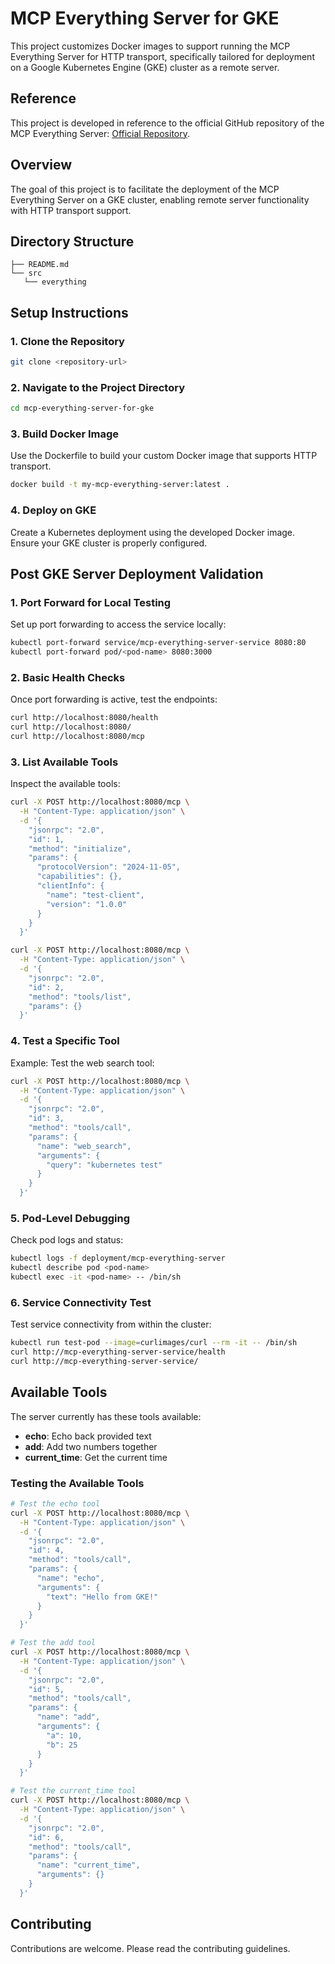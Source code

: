 
# MCP Everything Server for GKE

This project customizes Docker images to support running the MCP Everything Server for HTTP transport, specifically tailored for deployment on a Google Kubernetes Engine (GKE) cluster as a remote server.

## Reference

This project is developed in reference to the official GitHub repository of the MCP Everything Server: [Official Repository](https://github.com/modelcontextprotocol/servers/tree/main/src/everything).

## Overview

The goal of this project is to facilitate the deployment of the MCP Everything Server on a GKE cluster, enabling remote server functionality with HTTP transport support.

## Directory Structure

```
├── README.md
└── src
   └── everything
```

## Setup Instructions

### 1. Clone the Repository

```bash
git clone <repository-url>
```

### 2. Navigate to the Project Directory

```bash
cd mcp-everything-server-for-gke
```

### 3. Build Docker Image

Use the Dockerfile to build your custom Docker image that supports HTTP transport.

```bash
docker build -t my-mcp-everything-server:latest .
```

### 4. Deploy on GKE

Create a Kubernetes deployment using the developed Docker image. Ensure your GKE cluster is properly configured.

## Post GKE Server Deployment Validation

### 1. Port Forward for Local Testing

Set up port forwarding to access the service locally:

```bash
kubectl port-forward service/mcp-everything-server-service 8080:80
kubectl port-forward pod/<pod-name> 8080:3000
```

### 2. Basic Health Checks

Once port forwarding is active, test the endpoints:

```bash
curl http://localhost:8080/health
curl http://localhost:8080/
curl http://localhost:8080/mcp
```

### 3. List Available Tools

Inspect the available tools:

```bash
curl -X POST http://localhost:8080/mcp \
  -H "Content-Type: application/json" \
  -d '{
    "jsonrpc": "2.0",
    "id": 1,
    "method": "initialize",
    "params": {
      "protocolVersion": "2024-11-05",
      "capabilities": {},
      "clientInfo": {
        "name": "test-client",
        "version": "1.0.0"
      }
    }
  }'

curl -X POST http://localhost:8080/mcp \
  -H "Content-Type: application/json" \
  -d '{
    "jsonrpc": "2.0",
    "id": 2,
    "method": "tools/list",
    "params": {}
  }'
```

### 4. Test a Specific Tool

Example: Test the web search tool:

```bash
curl -X POST http://localhost:8080/mcp \
  -H "Content-Type: application/json" \
  -d '{
    "jsonrpc": "2.0",
    "id": 3,
    "method": "tools/call",
    "params": {
      "name": "web_search",
      "arguments": {
        "query": "kubernetes test"
      }
    }
  }'
```

### 5. Pod-Level Debugging

Check pod logs and status:

```bash
kubectl logs -f deployment/mcp-everything-server
kubectl describe pod <pod-name>
kubectl exec -it <pod-name> -- /bin/sh
```

### 6. Service Connectivity Test

Test service connectivity from within the cluster:

```bash
kubectl run test-pod --image=curlimages/curl --rm -it -- /bin/sh
curl http://mcp-everything-server-service/health
curl http://mcp-everything-server-service/
```

## Available Tools

The server currently has these tools available:

- **echo**: Echo back provided text
- **add**: Add two numbers together
- **current_time**: Get the current time

### Testing the Available Tools

```bash
# Test the echo tool
curl -X POST http://localhost:8080/mcp \
  -H "Content-Type: application/json" \
  -d '{
    "jsonrpc": "2.0",
    "id": 4,
    "method": "tools/call",
    "params": {
      "name": "echo",
      "arguments": {
        "text": "Hello from GKE!"
      }
    }
  }'

# Test the add tool
curl -X POST http://localhost:8080/mcp \
  -H "Content-Type: application/json" \
  -d '{
    "jsonrpc": "2.0",
    "id": 5,
    "method": "tools/call",
    "params": {
      "name": "add",
      "arguments": {
        "a": 10,
        "b": 25
      }
    }
  }'

# Test the current_time tool
curl -X POST http://localhost:8080/mcp \
  -H "Content-Type: application/json" \
  -d '{
    "jsonrpc": "2.0",
    "id": 6,
    "method": "tools/call",
    "params": {
      "name": "current_time",
      "arguments": {}
    }
  }'
```

## Contributing

Contributions are welcome. Please read the contributing guidelines.

